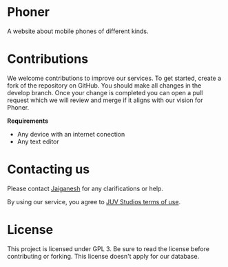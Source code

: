 # Phoner
A website about mobile phones of different kinds.

# Contributions
We welcome contributions to improve our services. To get started, create a fork of the repository on GitHub. You should make all changes in the develop branch. Once your change is completed you can open a pull request which we will review and merge if it aligns with our vision for Phoner.

**Requirements**
- Any device with an internet conection
- Any text editor

# Contacting us
Please contact [Jaiganesh](https://github.com/Jaiganeshkumaran) for any clarifications or help.

By using our service, you agree to [JUV Studios terms of use](https://sites.google.com/site/jgveedu/legal).

# License
This project is licensed under GPL 3. Be sure to read the license before contributing or forking. This license doesn't apply for our database.
